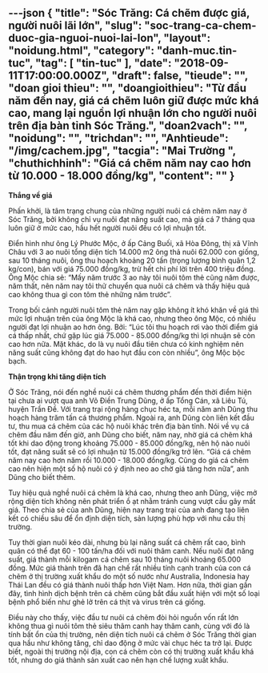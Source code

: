 ---json
{
    "title": "Sóc Trăng: Cá chẽm được giá, người nuôi lãi lớn",
    "slug": "soc-trang-ca-chem-duoc-gia-nguoi-nuoi-lai-lon",
    "layout": "noidung.html",
    "category": "danh-muc.tin-tuc",
    "tag": [
        "tin-tuc"
    ],
    "date": "2018-09-11T17:00:00.000Z",
    "draft": false,
    "tieude": "",
    "doan gioi thieu": "",
    "doangioithieu": "Từ đầu năm đến nay, giá cá chẽm luôn giữ được mức khá cao, mang lại nguồn lợi nhuận lớn cho người nuôi trên địa bàn tỉnh Sóc Trăng.",
    "doan2vach": "",
    "noidung": "",
    "trichdan": "",
    "Anhtieude": "/img/cachem.jpg",
    "tacgia": "Mai Trường ",
    "chuthichhinh": "Giá cá chẽm năm nay cao hơn từ 10.000 - 18.000 đồng/kg",
    "__content__": ""
}
---
<p><strong>Thắng về gi&aacute;</strong></p>

<p>Phấn khởi, l&agrave; t&acirc;m trạng chung của những người nu&ocirc;i c&aacute; chẽm năm nay ở S&oacute;c Trăng, bởi kh&ocirc;ng chỉ vụ nu&ocirc;i đạt năng suất cao, m&agrave; gi&aacute; c&aacute; 7 th&aacute;ng qua lu&ocirc;n giữ ở mức cao, hầu hết người nu&ocirc;i đều c&oacute; lợi nhuận tốt.</p>

<p>Điển h&igrave;nh như &ocirc;ng L&yacute; Phước Mộc, ở ấp Cảng Buối, x&atilde; H&ograve;a Đ&ocirc;ng, thị x&atilde; Vĩnh Ch&acirc;u với 3 ao nu&ocirc;i tổng diện t&iacute;ch 14.000 m2 &ocirc;ng thả nu&ocirc;i 62.000 con giống, sau 10 th&aacute;ng nu&ocirc;i, &ocirc;ng thu hoạch khoảng 20 tấn (trọng lượng b&igrave;nh qu&acirc;n 1,2 kg/con), b&aacute;n với gi&aacute; 75.000 đồng/kg, trừ hết chi ph&iacute; lời tr&ecirc;n 400 triệu đồng. &Ocirc;ng Mộc chia sẻ: &ldquo;Mấy năm trước 3 ao n&agrave;y t&ocirc;i nu&ocirc;i t&ocirc;m thẻ cũng năm được, năm thất, n&ecirc;n năm nay t&ocirc;i thử chuyển qua nu&ocirc;i c&aacute; chẽm v&agrave; thấy hiệu quả cao kh&ocirc;ng thua g&igrave; con t&ocirc;m thẻ những năm trước&rdquo;.</p>

<p>Trong bối cảnh người nu&ocirc;i t&ocirc;m thẻ năm nay gặp kh&ocirc;ng &iacute;t kh&oacute; khăn về gi&aacute; th&igrave; mức lợi nhuận tr&ecirc;n của &ocirc;ng Mộc l&agrave; kh&aacute; cao, nhưng theo &ocirc;ng Mộc, c&oacute; nhiều người đạt lợi nhuận ao hơn &ocirc;ng. Bởi: &ldquo;L&uacute;c t&ocirc;i thu hoạch rơi v&agrave;o thời điểm gi&aacute; c&aacute; thấp nhất, chứ gặp l&uacute;c gi&aacute; 75.000 - 85.000 đồng/kg th&igrave; lợi nhuận sẽ c&ograve;n cao hơn nữa. Mặt kh&aacute;c, do l&agrave; vụ nu&ocirc;i đầu ti&ecirc;n chưa c&oacute; kinh nghiệm n&ecirc;n năng suất cũng kh&ocirc;ng đạt do hao hụt đầu con c&ograve;n nhiều&rdquo;, &ocirc;ng Mộc bộc bạch.</p>

<p><strong>Thận trọng khi tăng diện t&iacute;ch</strong></p>

<p>Ở S&oacute;c Trăng, n&oacute;i đến nghề nu&ocirc;i c&aacute; chẽm thương phẩm đến thời điểm hiện tại chưa ai vượt qua anh V&otilde; Điền Trung Dũng, ở ấp Tổng C&aacute;n, x&atilde; Li&ecirc;u T&uacute;, huyện Trần Đề. Với trang trại rộng h&agrave;ng chục h&eacute;c ta, mỗi năm anh Dũng thu hoạch h&agrave;ng trăm tấn c&aacute; thương phẩm. Ngo&agrave;i ra, anh Dũng c&ograve;n li&ecirc;n kết đầu tư, thu mua c&aacute; chẽm của c&aacute;c hộ nu&ocirc;i kh&aacute;c tr&ecirc;n địa b&agrave;n tỉnh. N&oacute;i về vụ c&aacute; chẽm đầu năm đến giờ, anh Dũng cho biết, năm nay, nhờ gi&aacute; c&aacute; chẽm kh&aacute; tốt khi dao động trong khoảng 75.000 - 85.000 đồng/kg, n&ecirc;n hộ n&agrave;o nu&ocirc;i tốt, đạt năng suất sẽ c&oacute; lợi nhuận từ 15.000 đồng/kg trở l&ecirc;n. &ldquo;Gi&aacute; c&aacute; chẽm năm nay cao hơn năm rồi 10.000 - 18.000 đồng/kg. Cũng do gi&aacute; c&aacute; chẽm cao n&ecirc;n hiện một số hộ nu&ocirc;i c&oacute; &yacute; định neo ao chờ gi&aacute; tăng hơn nữa&rdquo;, anh Dũng cho biết th&ecirc;m.</p>

<p>Tuy hiệu quả nghề nu&ocirc;i c&aacute; chẽm l&agrave; kh&aacute; cao, nhưng theo anh Dũng, việc mở rộng diện t&iacute;ch kh&ocirc;ng n&ecirc;n ph&aacute;t triển ồ ạt nhằm tr&aacute;nh cung vượt cầu g&acirc;y mất gi&aacute;. Theo chia sẻ của anh Dũng, hiện nay trang trại của anh đang tạo li&ecirc;n kết c&oacute; chiều s&acirc;u để ổn định diện t&iacute;ch, sản lượng ph&ugrave; hợp với nhu cầu thị trường.</p>

<p>Tuy thời gian nu&ocirc;i k&eacute;o d&agrave;i, nhưng b&ugrave; lại năng suất c&aacute; chẽm rất cao, b&igrave;nh qu&acirc;n c&oacute; thể đạt 60 - 100 tấn/ha đối với nu&ocirc;i th&acirc;m canh. Nếu nu&ocirc;i đạt năng suất, gi&aacute; th&agrave;nh mỗi kilogam c&aacute; chẽm sau 10 th&aacute;ng nu&ocirc;i khoảng 65.000 đồng. Mức gi&aacute; th&agrave;nh tr&ecirc;n đ&atilde; hạn chế rất nhiều t&iacute;nh cạnh tranh của con c&aacute; chẽm ở thị trường xuất khẩu do một số nước như Australia, Indonesia hay Th&aacute;i Lan đều c&oacute; gi&aacute; th&agrave;nh nu&ocirc;i thấp hơn Việt Nam. Hơn nữa, thời gian gần đ&acirc;y, t&igrave;nh h&igrave;nh dịch bệnh tr&ecirc;n c&aacute; chẽm cũng bắt đầu xuất hiện với một số loại bệnh phổ biến như ghẻ lở tr&ecirc;n c&aacute; thịt v&agrave; virus tr&ecirc;n c&aacute; giống.</p>

<p>Điều n&agrave;y cho thấy, việc đầu tư nu&ocirc;i c&aacute; chẽm đ&ograve;i hỏi nguồn vốn rất lớn kh&ocirc;ng thua g&igrave; nu&ocirc;i t&ocirc;m thẻ si&ecirc;u th&acirc;m canh hay th&acirc;m canh, c&ugrave;ng với đ&oacute; l&agrave; t&iacute;nh bất ổn của thị trường, n&ecirc;n diện t&iacute;ch nu&ocirc;i c&aacute; chẽm ở S&oacute;c Trăng thời gian qua hầu như kh&ocirc;ng tăng, chỉ dao động ở mức v&agrave;i chục h&eacute;c ta trở lại. Được biết, ngo&agrave;i thị trường nội địa, con c&aacute; chẽm c&ograve;n c&oacute; thị trường xuất khẩu kh&aacute; tốt, nhưng do gi&aacute; th&agrave;nh sản xuất cao n&ecirc;n hạn chế lượng xuất khẩu.</p>
